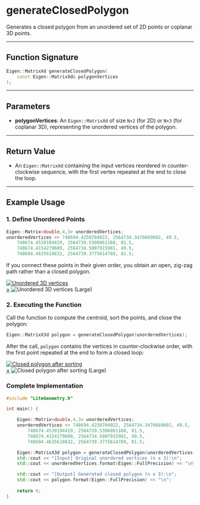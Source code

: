 # **generateClosedPolygon**


Generates a closed polygon from an unordered set of 2D points or coplanar 3D points.  

---

## **Function Signature**
```cpp
Eigen::MatrixXd generateClosedPolygon(
    const Eigen::MatrixXd& polygonVertices
);
```

---

## **Parameters**
- **polygonVertices**:
  An `Eigen::MatrixXd` of size `N×2` (for 2D) or `N×3` (for coplanar 3D), representing the unordered vertices of the polygon.

---

## **Return Value**

- An `Eigen::MatrixXd` containing the input vertices reordered in counter-clockwise sequence, with the first vertex repeated at the end to close the loop.

---

## **Example Usage** 

### **1. Define Unordered Points**

```cpp
Eigen::Matrix<double,4,3> unorderedVertices;
unorderedVertices << 748694.4250704022, 2564734.3476669602, 49.5,
    748674.4539194419, 2564739.5306861168, 81.5,
    748674.4154279609, 2564734.5007915981, 49.5,
    748694.4635618832, 2564739.3775614789, 81.5;
```

If you connect these points in their given order, you obtain an open, zig-zag path rather than a closed polygon.
<!-- <p align="center"> <img src="./fig/generateClosedPolygon0.png" width="50%" alt="Unordered 3D vertices"> </p> -->
<a id="close-lightbox" style="display: none;"></a>
<div class="single-img-container">
    <a href="#lightbox-single-1" class="lightbox-trigger">
        <img src="../fig/generateClosedPolygon0.png" 
             alt="Unordered 3D vertices"> 
    </a>
</div>

<div id="lightbox-single-1" class="lightbox">
    <a href="#close-lightbox" class="lightbox-close">&times;</a>
    <img src="../fig/generateClosedPolygon0.png" alt="Unordered 3D vertices (Large)">
</div>


### **2. Executing the Function**
Call the function to compute the centroid, sort the points, and close the polygon:

```cpp
Eigen::MatrixX3d polygon = generateClosedPolygon(unorderedVertices);
```

After the call, `polygon` contains the vertices in counter-clockwise order, with the first point repeated at the end to form a closed loop:
<!-- <p align="center"> <img src="./fig/generateClosedPolygon1.png" width="50%" alt="Closed polygon after sorting"> </p> -->

<div class="single-img-container">
    <a href="#lightbox-single-2" class="lightbox-trigger">
        <img src="../fig/generateClosedPolygon1.png" 
             alt="Closed polygon after sorting"> 
    </a>
</div>

<div id="lightbox-single-2" class="lightbox">
    <a href="#close-lightbox" class="lightbox-close">&times;</a>
    <img src="../fig/generateClosedPolygon1.png" alt="Closed polygon after sorting (Large)">
</div>


### **Complete Implementation**
```cpp
#include "LiteGeometry.h"

int main() {

    Eigen::Matrix<double,4,3> unorderedVertices;
    unorderedVertices << 748694.4250704022, 2564734.3476669602, 49.5,
        748674.4539194419, 2564739.5306861168, 81.5,
        748674.4154279609, 2564734.5007915981, 49.5,
        748694.4635618832, 2564739.3775614789, 81.5;

    Eigen::MatrixX3d polygon = generateClosedPolygon(unorderedVertices);
    std::cout << "[Input] Original unordered vertices (n x 3):\n";
    std::cout << unorderedVertices.format(Eigen::FullPrecision) << "\n\n";

    std::cout << "[Output] Generated closed polygon (n x 3):\n";
    std::cout << polygon.format(Eigen::FullPrecision) << "\n";
    
    return 0;
}
```
